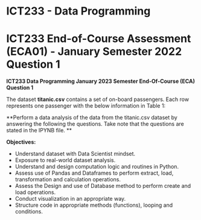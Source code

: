 # ICT233 - Data Programming

# ICT233 End-of-Course Assessment (ECA01) - January Semester 2022 Question 1

**ICT233 Data Programming January 2023 Semester End-Of-Course (ECA) Question 1**

The dataset **titanic.csv** contains a set of on-board passengers. Each row represents one passenger with the below information in Table 1:

**Perform a data analysis of the data from the titanic.csv dataset by answering the following the questions. Take note that the questions are stated in the IPYNB file. **

**Objectives:**
+ Understand dataset with Data Scientist mindset.
+ Exposure to real-world dataset analysis.
+ Understand and design computation logic and routines in Python.
+ Assess use of Pandas and Dataframes to perform extract, load, transformation
and calculation operations.
+ Assess the Design and use of Database method to perform create and load
operations.
+ Conduct visualization in an appropriate way.
+ Structure code in appropriate methods (functions), looping and conditions.
